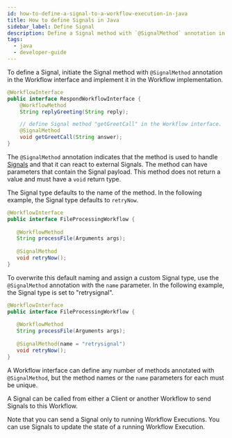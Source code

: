 ```yaml
---
id: how-to-define-a-signal-to-a-workflow-execution-in-java
title: How to define Signals in Java
sidebar_label: Define Signal
description: Define a Signal method with `@SignalMethod` annotation in the Workflow interface and implement it in the Workflow implementation.
tags:
  - java
  - developer-guide
---
```


To define a Signal, initiate the Signal method with `@SignalMethod` annotation in the Workflow interface and implement it in the Workflow implementation.

```java
@WorkflowInterface
public interface RespondWorkflowInterface {
    @WorkflowMethod
    String replyGreeting(String reply);

    // define Signal method "getGreetCall" in the Workflow interface.
    @SignalMethod
    void getGreetCall(String answer);
}
```

The `@SignalMethod` annotation indicates that the method is used to handle [Signals](/docs/concepts/what-is-a-signal) and that it can react to external Signals.
The method can have parameters that contain the Signal payload.
This method does not return a value and must have a `void` return type.

The Signal type defaults to the name of the method. In the following example, the Signal type defaults to `retryNow`.

```java
@WorkflowInterface
public interface FileProcessingWorkflow {
 
   @WorkflowMethod
   String processFile(Arguments args);
 
   @SignalMethod
   void retryNow();
}
```

To overwrite this default naming and assign a custom Signal type, use the `@SignalMethod` annotation with the `name` parameter.
In the following example, the Signal type is set to "retrysignal".

```java
@WorkflowInterface
public interface FileProcessingWorkflow {
 
   @WorkflowMethod
   String processFile(Arguments args);
 
   @SignalMethod(name = "retrysignal")
   void retryNow();
}
```

A Workflow interface can define any number of methods annotated with `@SignalMethod`, but the method names or the `name` parameters for each must be unique.

A Signal can be called from either a Client or another Workflow to send Signals to this Workflow.

Note that you can send a Signal only to running Workflow Executions.
You can use Signals to update the state of a running Workflow Execution.
